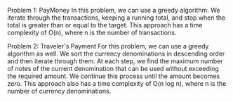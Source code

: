 Problem 1: PayMoney
In this problem, we can use a greedy algorithm. We iterate through the transactions, keeping a running total, and stop when the total is greater than or equal to the target. This approach has a time complexity of O(n), where n is the number of transactions.

Problem 2: Traveler's Payment
For this problem, we can use a greedy algorithm as well. We sort the currency denominations in descending order and then iterate through them. At each step, we find the maximum number of notes of the current denomination that can be used without exceeding the required amount. We continue this process until the amount becomes zero. This approach also has a time complexity of O(n log n), where n is the number of currency denominations.

